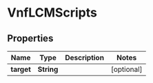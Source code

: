 
# VnfLCMScripts

## Properties
Name | Type | Description | Notes
------------ | ------------- | ------------- | -------------
**target** | **String** |  |  [optional]



